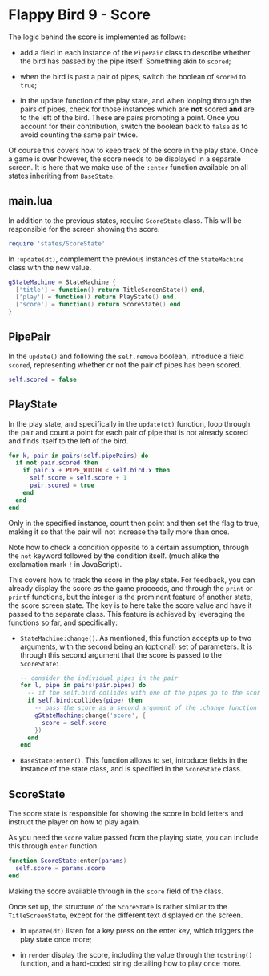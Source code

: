 # Flappy Bird 9 - Score

The logic behind the score is implemented as follows:

- add a field in each instance of the `PipePair` class to describe whether the bird has passed by the pipe itself. Something akin to `scored`;

- when the bird is past a pair of pipes, switch the boolean of `scored` to `true`;

- in the update function of the play state, and when looping through the pairs of pipes, check for those instances which are **not** scored **and** are to the left of the bird. These are pairs prompting a point. Once you account for their contribution, switch the boolean back to `false` as to avoid counting the same pair twice.

Of course this covers how to keep track of the score in the play state. Once a game is over however, the score needs to be displayed in a separate screen. It is here that we make use of the `:enter` function available on all states inheriting from `BaseState`.

## main.lua

In addition to the previous states, require `ScoreState` class. This will be responsible for the screen showing the score.

```lua
require 'states/ScoreState'
```

In `:update(dt)`, complement the previous instances of the `StateMachine` class with the new value.

```lua
gStateMachine = StateMachine {
  ['title'] = function() return TitleScreenState() end,
  ['play'] = function() return PlayState() end,
  ['score'] = function() return ScoreState() end
}
```

## PipePair

In the `update()` and following the `self.remove` boolean, introduce a field `scored`, representing whether or not the pair of pipes has been scored.

```lua
self.scored = false
```

## PlayState

In the play state, and specifically in the `update(dt)` function, loop through the pair and count a point for each pair of pipe that is not already scored and finds itself to the left of the bird.

```lua
for k, pair in pairs(self.pipePairs) do
  if not pair.scored then
    if pair.x + PIPE_WIDTH < self.bird.x then
      self.score = self.score + 1
      pair.scored = true
    end
  end
end
```

Only in the specified instance, count then point and then set the flag to true, making it so that the pair will not increase the tally more than once.

Note how to check a condition opposite to a certain assumption, through the `not` keyword followed by the condition itself. (much alike the exclamation mark `!` in JavaScript).

This covers how to track the score in the play state. For feedback, you can already display the score _as_ the game proceeds, and through the `print` or `printf` functions, but the integer is the prominent feature of another state, the score screen state. The key is to here take the score value and have it passed to the separate class. This feature is achieved by leveraging the functions so far, and specifically:

- `StateMachine:change()`. As mentioned, this function accepts up to two arguments, with the second being an (optional) set of parameters. It is through this second argument that the score is passed to the `ScoreState`:

  ```lua
  -- consider the individual pipes in the pair
  for l, pipe in pairs(pair.pipes) do
    -- if the self.bird collides with one of the pipes go to the score screen
    if self.bird:collides(pipe) then
      -- pass the score as a second argument of the :change function
      gStateMachine:change('score', {
        score = self.score
      })
    end
  end
  ```

- `BaseState:enter()`. This function allows to set, introduce fields in the instance of the state class, and is specified in the `ScoreState` class.

## ScoreState

The score state is responsible for showing the score in bold letters and instruct the player on how to play again.

As you need the `score` value passed from the playing state, you can include this through `enter` function.

```lua
function ScoreState:enter(params)
  self.score = params.score
end
```

Making the score available through in the `score` field of the class.

Once set up, the structure of the `ScoreState` is rather similar to the `TitleScreenState`, except for the different text displayed on the screen.

- in `update(dt)` listen for a key press on the enter key, which triggers the play state once more;

- in `render` display the score, including the value through the `tostring()` function, and a hard-coded string detailing how to play once more.
